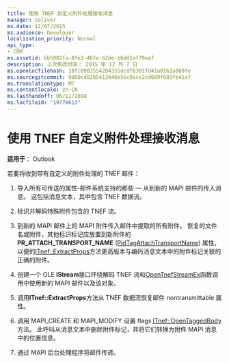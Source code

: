 ```yaml
---
title: 使用 TNEF 自定义附件处理接收消息
manager: soliver
ms.date: 12/07/2015
ms.audience: Developer
localization_priority: Normal
api_type:
- COM
ms.assetid: bb5082fa-8fe3-46fe-b2de-b6dd1af79ea7
description: 上次修改时间： 2015 年 12 月 7 日
ms.openlocfilehash: 18fc0983554284355dcdfb301fd41a0161a860fe
ms.sourcegitcommit: 9d60cd82b5413446e5bc8ace2cd689f683fb41a7
ms.translationtype: MT
ms.contentlocale: zh-CN
ms.lasthandoff: 06/11/2018
ms.locfileid: "19778613"
---
```

# <a name="receiving-messages-by-using-tnef-custom-attachment-processing"></a>使用 TNEF 自定义附件处理接收消息

 
  
**适用于**： Outlook 
  
若要将收到带有自定义的附件处理的 TNEF 邮件：
  
1. 导入所有可传送的属性-邮件系统支持的那些 — 从到新的 MAPI 邮件的传入消息。 这包括消息文本，其中包含 TNEF 数据流。
    
2. 标识并解码特殊附件包含的 TNEF 流。
    
3. 到新的 MAPI 邮件上的 MAPI 附件传入邮件中提取的所有附件。 恢复的文件名或附件，其他标识标记应放置到新附件的**PR_ATTACH_TRANSPORT_NAME** ([PidTagAttachTransportName](pidtagattachtransportname-canonical-property.md)) 属性，以便的[ITnef::ExtractProps](itnef-extractprops.md)方法更高版本与编码消息文本中的附件标记关联的正确的附件。 
    
4. 创建一个 OLE **IStream**接口环绕解码 TNEF 流和[OpenTnefStreamEx](opentnefstreamex.md)函数调用中使用新的 MAPI 邮件以及该对象。 
    
5. 调用**ITnef::ExtractProps**方法从 TNEF 数据流恢复邮件 nontransmittable 属性。 
    
6. 调用 MAPI_CREATE 和 MAPI_MODIFY 设置 flags [ITnef::OpenTaggedBody](itnef-opentaggedbody.md)方法。 此呼叫从消息文本中删除附件标记，并将它们转换为附件 MAPI 消息中的位置信息。 
    
7. 通过 MAPI 后台处理程序将邮件传递。
    

